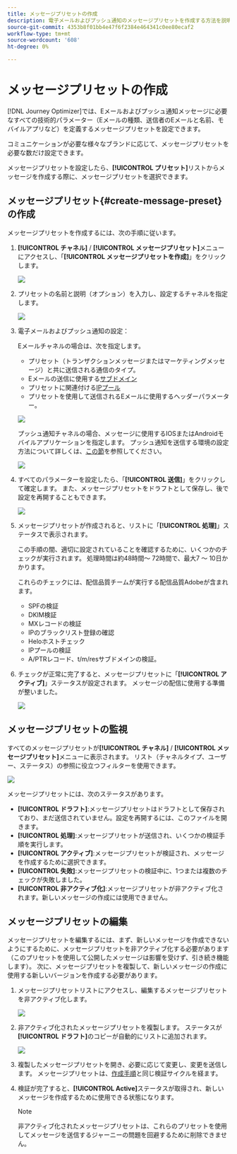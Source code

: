 ```yaml
---
title: メッセージプリセットの作成
description: 電子メールおよびプッシュ通知のメッセージプリセットを作成する方法を説明します。
source-git-commit: 4353b8f01bb4e47f6f2384e464341c0ee80ecaf2
workflow-type: tm+mt
source-wordcount: '608'
ht-degree: 0%

---
```



# メッセージプリセットの作成

[!DNL Journey Optimizer]では、Eメールおよびプッシュ通知メッセージに必要なすべての技術的パラメーター（Eメールの種類、送信者のEメールと名前、モバイルアプリなど）を定義するメッセージプリセットを設定できます。

コミュニケーションが必要な様々なブランドに応じて、メッセージプリセットを必要な数だけ設定できます。

メッセージプリセットを設定したら、**[!UICONTROL プリセット]**&#x200B;リストからメッセージを作成する際に、メッセージプリセットを選択できます。

## メッセージプリセット{#create-message-preset}の作成

メッセージプリセットを作成するには、次の手順に従います。

1. **[!UICONTROL チャネル]** / **[!UICONTROL メッセージプリセット]**&#x200B;メニューにアクセスし、「**[!UICONTROL メッセージプリセットを作成]**」をクリックします。

   ![](../assets/preset-create.png)

1. プリセットの名前と説明（オプション）を入力し、設定するチャネルを指定します。

   ![](../assets/preset-general.png)

1. 電子メールおよびプッシュ通知の設定：

   Eメールチャネルの場合は、次を指定します。

   * プリセット（トランザクションメッセージまたはマーケティングメッセージ）と共に送信される通信のタイプ。
   * Eメールの送信に使用する[サブドメイン](about-subdomain-delegation.md)
   * プリセットに関連付ける[IPプール](ip-pools.md)
   * プリセットを使用して送信されるEメールに使用するヘッダーパラメーター。

   ![](../assets/preset-email.png)

   プッシュ通知チャネルの場合、メッセージに使用するIOSまたはAndroidモバイルアプリケーションを指定します。 プッシュ通知を送信する環境の設定方法について詳しくは、[この節](../push-configuration.md)を参照してください。

   ![](../assets/preset-push.png)

1. すべてのパラメーターを設定したら、「**[!UICONTROL 送信]**」をクリックして確定します。 また、メッセージプリセットをドラフトとして保存し、後で設定を再開することもできます。

   ![](../assets/preset-submit.png)

1. メッセージプリセットが作成されると、リストに「**[!UICONTROL 処理]**」ステータスで表示されます。

   この手順の間、適切に設定されていることを確認するために、いくつかのチェックが実行されます。 処理時間は約48時間～ 72時間で、最大7 ～ 10日かかります。

   これらのチェックには、配信品質チームが実行する配信品質Adobeが含まれます。

   * SPFの検証
   * DKIM検証
   * MXレコードの検証
   * IPのブラックリスト登録の確認
   * Heloホストチェック
   * IPプールの検証
   * A/PTRレコード、t/m/resサブドメインの検証。

1. チェックが正常に完了すると、メッセージプリセットに「**[!UICONTROL アクティブ]**」ステータスが設定されます。 メッセージの配信に使用する準備が整いました。

   <!-- later on, users will be notified in Pulse -->

   ![](../assets/preset-active.png)

## メッセージプリセットの監視

すべてのメッセージプリセットが&#x200B;**[!UICONTROL チャネル]** / **[!UICONTROL メッセージプリセット]**&#x200B;メニューに表示されます。 リスト（チャネルタイプ、ユーザー、ステータス）の参照に役立つフィルターを使用できます。

![](../assets/preset-filters.png)

メッセージプリセットには、次のステータスがあります。

* **[!UICONTROL ドラフト]**:メッセージプリセットはドラフトとして保存されており、まだ送信されていません。設定を再開するには、このファイルを開きます。
* **[!UICONTROL 処理]**:メッセージプリセットが送信され、いくつかの検証手順を実行します。
* **[!UICONTROL アクティブ]**:メッセージプリセットが検証され、メッセージを作成するために選択できます。
* **[!UICONTROL 失敗]**:メッセージプリセットの検証中に、1つまたは複数のチェックが失敗しました。
* **[!UICONTROL 非アクティブ化]**:メッセージプリセットが非アクティブ化されます。新しいメッセージの作成には使用できません。

## メッセージプリセットの編集

メッセージプリセットを編集するには、まず、新しいメッセージを作成できないようにするために、メッセージプリセットを非アクティブ化する必要があります（このプリセットを使用して公開したメッセージは影響を受けず、引き続き機能します）。 次に、メッセージプリセットを複製して、新しいメッセージの作成に使用する新しいバージョンを作成する必要があります。

1. メッセージプリセットリストにアクセスし、編集するメッセージプリセットを非アクティブ化します。

   ![](../assets/preset-deactivate.png)

1. 非アクティブ化されたメッセージプリセットを複製します。 ステータスが&#x200B;**[!UICONTROL ドラフト]**&#x200B;のコピーが自動的にリストに追加されます。

   ![](../assets/preset-duplicated.png)

1. 複製したメッセージプリセットを開き、必要に応じて変更し、変更を送信します。 メッセージプリセットは、[作成手順](#create-message-preset)と同じ検証サイクルを経ます。

1. 検証が完了すると、**[!UICONTROL Active]**&#x200B;ステータスが取得され、新しいメッセージを作成するために使用できる状態になります。

   >[!NOTE]
   >
   >非アクティブ化されたメッセージプリセットは、これらのプリセットを使用してメッセージを送信するジャーニーの問題を回避するために削除できません。